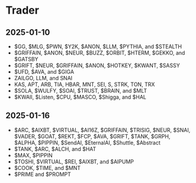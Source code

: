 # Trader

## 2025-01-10

- $GG, $MLG, $PWN, $Y2K, $ANON, $LLM, $PYTHIA, and $STEALTH
- $GRIFFAIN, $ANON, $NEUR, $BUZZ, $ORBIT, $HTERM, $GEKKO, and $GATSBY
- $GRIFT, $NEUR, $GRIFFAIN, $ANON, $HOTKEY, $KWANT, $SASSY
- $UFD, $AVA, and $GIGA
- ZAILGO, LLM, and SNAI
- KAS, APT, ARB, TIA, HBAR, MNT, SEI, S, STRK, TON, TRX
- $SOLA, $WULFY, $SOAI, $TRUST, $BRAIN, and $MLT 
- $KWAII, $Listen, $CPU, $MASCO, $Shigga, and $HAL
 
## 2025-01-16

- $ARC, $AIXBT, $VIRTUAL, $AI16Z, $GRIFFAIN, $TRISIG, $NEUR, $SNAI, $VADER, $GOAT, $REKT, $FCP, $AVA, $GRIFT, $TANK, $GRPH, $ALPHA, $PIPPIN, $SendAI, $EternalAI, $Shuttle, $Abstract
- $TANK, $ARC, $ALCH, and $HAT
- $MAX, $PIPPIN
- $TOSHI, $VIRTUAL, $REI, $AIXBT, and $AIPUMP
- $COOK, $TIME, and $MNT
- $PRIME and $PROMPT


